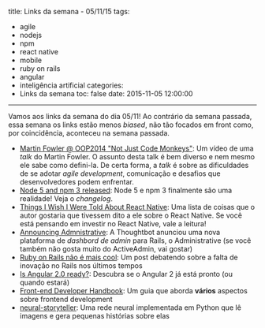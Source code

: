 title: Links da semana - 05/11/15
tags:
  - agile
  - nodejs
  - npm
  - react native
  - mobile
  - ruby on rails
  - angular
  - inteligência artificial
categories:
  - Links da semana
toc: false
date: 2015-11-05 12:00:00
---
Vamos aos links da semana do dia 05/11! Ao contrário da semana passada, essa semana os links estão menos _biased_, não tão focados em front como, por coincidência, aconteceu na semana passada.

- [Martin Fowler @ OOP2014 "Not Just Code Monkeys"](https://www.youtube.com/watch?v=Z8aECe4lp44): Um vídeo de uma _talk_ do Martin Fowler. O assunto desta talk é bem diverso e nem mesmo ele sabe como defini-la. De certa forma, a _talk_ é sobre as dificuldades de se adotar _agile development_, comunicação e desafios que desenvolvedores podem enfrentar.
- [Node 5 and npm 3 released](https://github.com/nodejs/node/blob/v5.0.0/CHANGELOG.md#2015-10-29-version-500-stable-rvagg): Node 5 e npm 3 finalmente são uma realidade! Veja o _changelog_.
- [Things I Wish I Were Told About React Native](http://ruoyusun.com/2015/11/01/things-i-wish-i-were-told-about-react-native.html): Uma lista de coisas que o autor gostaria que tivessem dito a ele sobre o React Native. Se você está pensando em investir no React Native, vale a leitura!
- [Announcing Admnistrative](https://robots.thoughtbot.com/announcing-administrate): A Thoughtbot anunciou uma nova plataforma de _dashbord de admin_ para Rails, o Administrative (se você também não gosta muito do ActiveAdmin, vai gostar)
- [Ruby on Rails não é mais cool](http://chocoladesign.com/ruby-on-rails-nao-e-mais-cool): Um post debatendo sobre a falta de inovação no Rails nos últimos tempos
- [Is Angular 2.0 ready?](http://splintercode.github.io/is-angular-2-ready/): Descubra se o Angular 2 já está pronto (ou quando estará)
- [Front-end Developer Handbook](https://frontendmasters.gitbooks.io/front-end-handbook/content/index.html): Um guia que aborda __vários__ aspectos sobre frontend development
- [neural-storyteller](https://github.com/ryankiros/neural-storyteller): Uma rede neural implementada em Python que lê imagens e gera pequenas histórias sobre elas